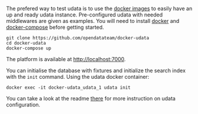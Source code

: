 The prefered way to test udata is to use the [docker images][]
to easily have an up and ready udata instance.
Pre-configured udata with needed middlewares are given as examples.
You will need to install [docker]() and [docker-compose][] before getting started.

```
git clone https://github.com/opendatateam/docker-udata
cd docker-udata
docker-compose up
```

The platform is available at [http://localhost:7000](http://localhost:7000).

You can initialise the database with fixtures and initialize the search index with
the `init` command. Using the udata docker container:
```
docker exec -it docker-udata_udata_1 udata init
```

You can take a look at the readme [there][docker images] for more instruction
on udata configuration.

[docker images]: https://github.com/opendatateam/docker-udata
[docker-compose]: https://github.com/docker/compose
[docker]: https://www.docker.com/get-started/
